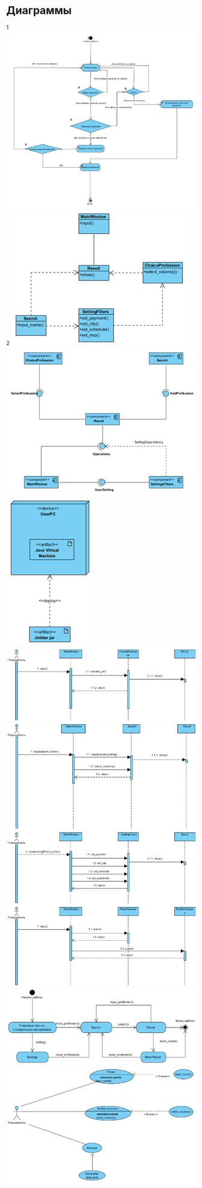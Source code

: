 # Диаграммы #
1
![diagram](https://github.com/Grushevskiy-Dmitriy-500541/Tritpo-project/blob/master/Documents/Diagramms/activity.png)
2
![diagram](https://github.com/Grushevskiy-Dmitriy-500541/Tritpo-project/blob/master/Documents/Diagramms/classdiagramm.png)
![diagram](https://github.com/Grushevskiy-Dmitriy-500541/Tritpo-project/blob/master/Documents/Diagramms/components.png)
![diagram](https://github.com/Grushevskiy-Dmitriy-500541/Tritpo-project/blob/master/Documents/Diagramms/deployment.png)
![diagram](https://github.com/Grushevskiy-Dmitriy-500541/Tritpo-project/blob/master/Documents/Diagramms/seqensechoicediagramm.png)
![diagram](https://github.com/Grushevskiy-Dmitriy-500541/Tritpo-project/blob/master/Documents/Diagramms/seqensesearchdiagramm.png)
![diagram](https://github.com/Grushevskiy-Dmitriy-500541/Tritpo-project/blob/master/Documents/Diagramms/seqensesettingdiagramm.png)
![diagram](https://github.com/Grushevskiy-Dmitriy-500541/Tritpo-project/blob/master/Documents/Diagramms/seqensestartdiagramm.png)
![diagram](https://github.com/Grushevskiy-Dmitriy-500541/Tritpo-project/blob/master/Documents/Diagramms/state.png)
![diagram](https://github.com/Grushevskiy-Dmitriy-500541/Tritpo-project/blob/master/Documents/Diagramms/usecase.png)
